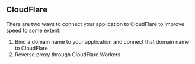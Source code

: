 ## CloudFlare

There are two ways to connect your application to CloudFlare to improve speed to some extent.

 1. Bind a domain name to your application and connect that domain name to CloudFlare
 2. Reverse proxy through CloudFlare Workers
